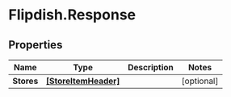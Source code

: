# Flipdish.Response

## Properties
Name | Type | Description | Notes
------------ | ------------- | ------------- | -------------
**Stores** | [**[StoreItemHeader]**](StoreItemHeader.md) |  | [optional] 


